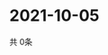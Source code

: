 # 2021-10-05
  共 0条

  <!-- BEGIN -->
  <!-- 最后更新时间Tue Oct 05 2021 14:53:22 GMT+0000 (Coordinated Universal Time) -->
  
  <!-- END -->
  
  